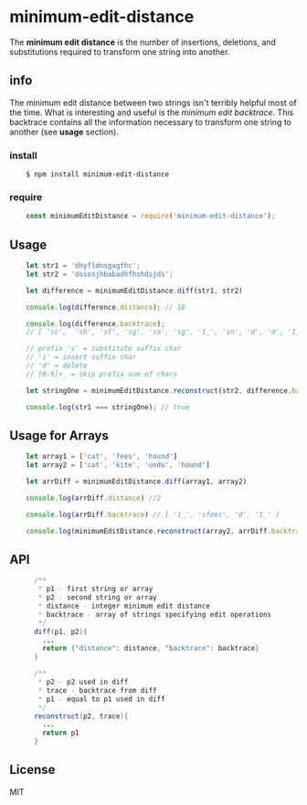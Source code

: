 # minimum-edit-distance

The **minimum edit distance** is the number of insertions, deletions, and substitutions required to transform one string into another.

## info
The minimum edit distance between two strings isn't terribly helpful most of the time. What is interesting and useful is the _minimum edit backtrace_. This backtrace contains all the information necessary to transform one string to another (see **usage** section).

### install

```
    $ npm install minimum-edit-distance
```
### require
```javascript
    const minimumEditDistance = require('minimum-edit-distance');
```    

## Usage

```javascript
    let str1 = 'dhyfldnsgagfhc';
    let str2 = 'dososjhbabadhfhshdsjds';

    let difference = minimumEditDistance.diff(str1, str2)

    console.log(difference.distance); // 18

    console.log(difference.backtrace);
    // [ 'sc',  'sh', 'sf', 'sg', 'sa', 'sg', '1_', 'sn', 'd', 'd', '1_', 'sl', 'sf', 'sy', 'd', '1_', 'd', 'd', 'd', 'd', 'd', '1_' ]

    // prefix 's' = substitute suffix char
    // 'i' = insert suffix char
    // 'd' = delete
    // [0-9]+_ = skip prefix num of chars

    let stringOne = minimumEditDistance.reconstruct(str2, difference.backtrace)

    console.log(str1 === stringOne); // true
```

## Usage for Arrays

```javascript
    let array1 = ['cat', 'fees', 'hound']
    let array2 = ['cat', 'kite', 'undo', 'hound']

    let arrDiff = minimumEditDistance.diff(array1, array2)

    console.log(arrDiff.distance) //2

    console.log(arrDiff.backtrace) // [ '1_', 'sfees', 'd', '1_' ]

    console.log(minimumEditDistance.reconstruct(array2, arrDiff.backtrace)) // [ 'cat', 'fees', 'hound' ]
```

## API
```java
      /**
       * p1 - first string or array
       * p2 - second string or array
       * distance - integer minimum edit distance
       * backtrace - array of strings specifying edit operations
       */
      diff(p1, p2){
        ...
        return {"distance": distance, "backtrace": backtrace}
      }

      /**
       * p2 - p2 used in diff
       * trace - backtrace from diff
       * p1 - equal to p1 used in diff
       */
      reconstruct(p2, trace){
        ...
        return p1
      }
```
## License

MIT
